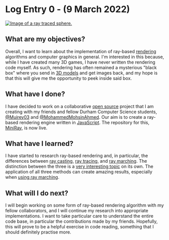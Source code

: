 # Log Entry 0 - (9 March 2022)
[![Image of a ray traced sphere.](https://upload.wikimedia.org/wikipedia/commons/5/56/POV-Ray_przyklad.jpg)](https://commons.wikimedia.org/wiki/File:POV-Ray_przyklad.jpg)

## What are my objectives?
Overall, I want to learn about the implementation of ray-based [rendering](https://en.wikipedia.org/wiki/Rendering_(computer_graphics)) algorithms and computer graphics in general. I'm interested in this because, while I have created many 3D games, I have never written the rendering code myself. As such, rendering has often remained a mysterious "black box" where you send in [3D models](https://en.wikipedia.org/wiki/3D_modeling#Models) and get images back, and my hope is that this will give me the opportunity to peek inside said box.

## What have I done?
I have decided to work on a collaborative [open source](https://en.wikipedia.org/wiki/Open_source) project that I am creating with my friends and fellow Durham Computer Science students, [@Muirey03](https://github.com/Muirey03) and [@MohammedMohsinAhmed](https://github.com/MohammedMohsinAhmed). Our aim is to create a ray-based rendering engine written in [JavaScript](https://en.wikipedia.org/wiki/JavaScript). The repository for this, [MiniRay](https://github.com/Muirey03/MiniRay), is now live.

## What have I learned?
I have started to research ray-based rendering and, in particular, the differences between [ray casting](https://en.wikipedia.org/wiki/Ray_casting), [ray tracing](https://en.wikipedia.org/wiki/Ray_tracing_(graphics)), and [ray marching](https://en.wikipedia.org/wiki/Volume_ray_casting). The distinction between the three is a [very interesting topic](https://blog.ruofeidu.com/tutorial-of-ray-casting-ray-tracing-and-ray-marching/) on its own. The application of all three methods can create amazing results, especially when [using ray marching](https://www.youtube.com/watch?v=9U0XVdvQwAI).

## What will I do next?
I will begin working on some form of ray-based rendering algorithm with my fellow collaborators, and I will continue my research into appropriate implementations. I want to take particular care to understand the entire code base, in particular the contributions made by my friends. Hopefully, this will prove to be a helpful exercise in code reading, something that I should definitely practise more.